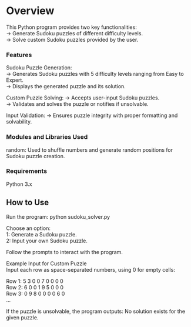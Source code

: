 # Overview
This Python program provides two key functionalities:  
    -> Generate Sudoku puzzles of different difficulty levels.  
    -> Solve custom Sudoku puzzles provided by the user.  


### Features

Sudoku Puzzle Generation:  
    -> Generates Sudoku puzzles with 5 difficulty levels ranging from Easy to Expert.  
    -> Displays the generated puzzle and its solution.  

Custom Puzzle Solving:
    -> Accepts user-input Sudoku puzzles.  
    -> Validates and solves the puzzle or notifies if unsolvable.  

Input Validation:
    -> Ensures puzzle integrity with proper formatting and solvability.  

### Modules and Libraries Used
random: Used to shuffle numbers and generate random positions for Sudoku puzzle creation.  

### Requirements
Python 3.x  

## How to Use
Run the program:  python sudoku_solver.py  
  
Choose an option:  
    1: Generate a Sudoku puzzle.  
    2: Input your own Sudoku puzzle.  
  
Follow the prompts to interact with the program.  
  
Example Input for Custom Puzzle  
Input each row as space-separated numbers, using 0 for empty cells:  

Row 1: 5 3 0 0 7 0 0 0 0  
Row 2: 6 0 0 1 9 5 0 0 0  
Row 3: 0 9 8 0 0 0 0 6 0  
...  
  
If the puzzle is unsolvable, the program outputs:  No solution exists for the given puzzle.
